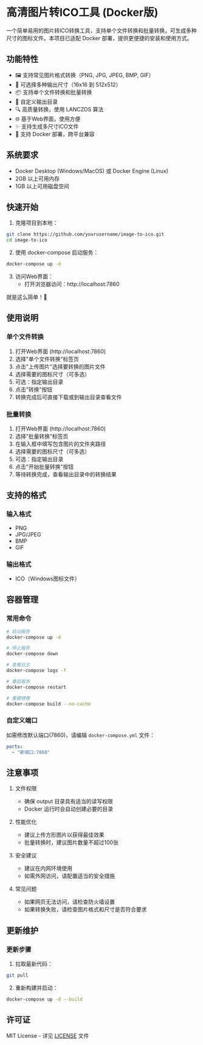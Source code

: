 # 高清图片转ICO工具 (Docker版)

一个简单易用的图片转ICO转换工具，支持单个文件转换和批量转换，可生成多种尺寸的图标文件。本项目已适配 Docker 部署，提供更便捷的安装和使用方式。

## 功能特性

- 🖼️ 支持常见图片格式转换（PNG, JPG, JPEG, BMP, GIF）
- 🎯 可选择多种输出尺寸（16x16 到 512x512）
- 📦 支持单个文件转换和批量转换
- 💾 自定义输出目录
- 🔍 高质量转换，使用 LANCZOS 算法
- 🌐 基于Web界面，使用方便
- ✨ 支持生成多尺寸ICO文件
- 🐳 支持 Docker 部署，跨平台兼容

## 系统要求

- Docker Desktop (Windows/MacOS) 或 Docker Engine (Linux)
- 2GB 以上可用内存
- 1GB 以上可用磁盘空间

## 快速开始

1. 克隆项目到本地：
```bash
git clone https://github.com/yourusername/image-to-ico.git
cd image-to-ico
```

2. 使用 docker-compose 启动服务：
```bash
docker-compose up -d
```

3. 访问Web界面：
   - 打开浏览器访问：http://localhost:7860

就是这么简单！🎉

## 使用说明

### 单个文件转换

1. 打开Web界面 (http://localhost:7860)
2. 选择"单个文件转换"标签页
3. 点击"上传图片"选择要转换的图片文件
4. 选择需要的图标尺寸（可多选）
5. 可选：指定输出目录
6. 点击"转换"按钮
7. 转换完成后可直接下载或到输出目录查看文件

### 批量转换

1. 打开Web界面 (http://localhost:7860)
2. 选择"批量转换"标签页
3. 在输入框中填写包含图片的文件夹路径
4. 选择需要的图标尺寸（可多选）
5. 可选：指定输出目录
6. 点击"开始批量转换"按钮
7. 等待转换完成，查看输出目录中的转换结果

## 支持的格式

### 输入格式
- PNG
- JPG/JPEG
- BMP
- GIF

### 输出格式
- ICO（Windows图标文件）

## 容器管理

### 常用命令
```bash
# 启动服务
docker-compose up -d

# 停止服务
docker-compose down

# 查看日志
docker-compose logs -f

# 重启服务
docker-compose restart

# 重建镜像
docker-compose build --no-cache
```

### 自定义端口
如需修改默认端口(7860)，请编辑 `docker-compose.yml` 文件：
```yaml
ports:
  - "新端口:7860"
```

## 注意事项

1. 文件权限
   - 确保 output 目录具有适当的读写权限
   - Docker 运行时会自动创建必要的目录

2. 性能优化
   - 建议上传方形图片以获得最佳效果
   - 批量转换时，建议图片数量不超过100张

3. 安全建议
   - 建议在内网环境使用
   - 如需外网访问，请配置适当的安全措施

4. 常见问题
   - 如果网页无法访问，请检查防火墙设置
   - 如果转换失败，请检查图片格式和尺寸是否符合要求

## 更新维护

### 更新步骤
1. 拉取最新代码：
```bash
git pull
```

2. 重新构建并启动：
```bash
docker-compose up -d --build
```

## 许可证

MIT License - 详见 [LICENSE](LICENSE) 文件
